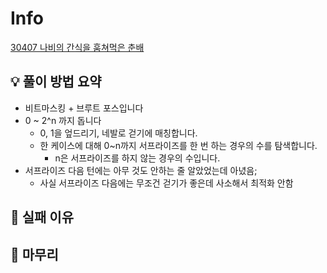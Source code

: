 # Info
[30407 나비의 간식을 훔쳐먹은 춘배](https://www.acmicpc.net/problem/30407)

## 💡 풀이 방법 요약
- 비트마스킹 + 브루트 포스입니다
- 0 ~ 2^n 까지 돕니다
    - 0, 1을 엎드리기, 네발로 걷기에 매칭합니다.
    - 한 케이스에 대해 0~n까지 서프라이즈를 한 번 하는 경우의 수를 탐색합니다.
        - n은 서프라이즈를 하지 않는 경우의 수입니다.
- 서프라이즈 다음 턴에는 아무 것도 안하는 줄 알았었는데 아녔음;
    - 사실 서프라이즈 다음에는 무조건 걷기가 좋은데 사소해서 최적화 안함

## 👀 실패 이유

## 🙂 마무리

